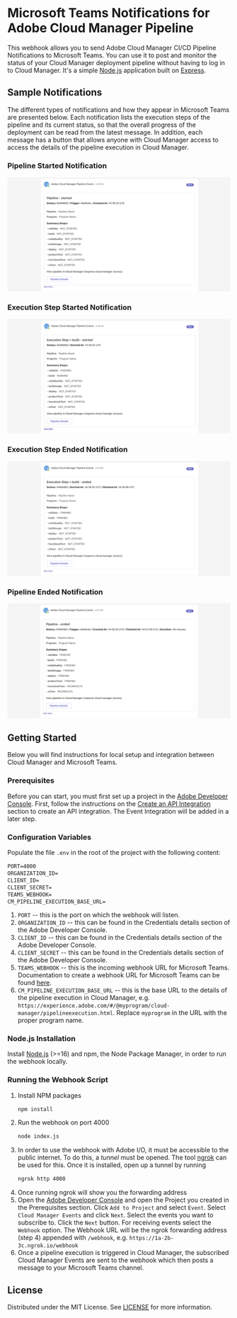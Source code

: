 # Microsoft Teams Notifications for Adobe Cloud Manager Pipeline
This webhook allows you to send Adobe Cloud Manager CI/CD Pipeline Notifications to Microsoft Teams. You can use it to post and monitor the status of your Cloud Manager deployment pipeline without having to log in to Cloud Manager. It's a simple [Node.js][Node-url] application built on [Express][Express-url].


## Sample Notifications
The different types of notifications and how they appear in Microsoft Teams are presented below. Each notification lists the execution steps of the pipeline and its current status, so that the overall progress of the deployment can be read from the latest message. In addition, each message has a button that allows anyone with Cloud Manager access to access the details of the pipeline execution in Cloud Manager.

### Pipeline Started Notification

![Pipeline Started][screenshot-pipeline-started]

### Execution Step Started Notification

![Execution Step Started][screenshot-step-started]

### Execution Step Ended Notification

![Execution Step Ended][screenshot-step-ended]

### Pipeline Ended Notification

![Pipeline Ended][screenshot-pipeline-ended]


## Getting Started

Below you will find instructions for local setup and integration between Cloud Manager and Microsoft Teams.

### Prerequisites

Before you can start, you must first set up a project in the [Adobe Developer Console][Adobe-Developer-Console-url]. First, follow the instructions on the [Create an API Integration](https://developer.adobe.com/experience-cloud/cloud-manager/guides/getting-started/create-api-integration/) section to create an API integration. The Event Integration will be added in a later step.

### Configuration Variables

Populate the file `.env` in the root of the project with the following content:

  ```
  PORT=4000
  ORGANIZATION_ID=  
  CLIENT_ID=
  CLIENT_SECRET=
  TEAMS_WEBHOOK=
  CM_PIPELINE_EXECUTION_BASE_URL=
  ```
1. `PORT` -- this is the port on which the webhook will listen.
2. `ORGANIZATION_ID` -- this can be found in the Credentials details section of the Adobe Developer Console.
3. `CLIENT_ID` -- this can be found in the Credentials details section of the Adobe Developer Console.
4. `CLIENT_SECRET` -- this can be found in the Credentials details section of the Adobe Developer Console.
5. `TEAMS_WEBHOOK` -- this is the incoming webhook URL for Microsoft Teams. Documentation to create a webhook URL for Microsoft Teams can be found [here](https://learn.microsoft.com/en-us/microsoftteams/platform/webhooks-and-connectors/how-to/add-incoming-webhook).
6. `CM_PIPELINE_EXECUTION_BASE_URL` -- this is the base URL to the details of the pipeline execution in Cloud Manager, e.g. `https://experience.adobe.com/#/@myprogram/cloud-manager/pipelineexecution.html`. Replace `myprogram` in the URL with the proper program name.

### Node.js Installation
Install [Node.js][Node-url] (>=16) and npm, the Node Package Manager, in order to run the webhook locally.

### Running the Webhook Script

1. Install NPM packages
   ```sh
   npm install
   ```
2. Run the webhook on port 4000
   ```sh
   node index.js
   ```
3. In order to use the webhook with Adobe I/O, it must be accessible to the public internet. To do this, a *tunnel* must be opened. The tool [ngrok](https://ngrok.com/) can be used for this. Once it is installed, open up a tunnel by running 
   ```sh
   ngrok http 4000
   ```
4. Once running ngrok will show you the forwarding address
5. Open the [Adobe Developer Console][Adobe-Developer-Console-url] and open the Project you created in the Prerequisites section. Click `Add to Project` and select `Event`. Select `Cloud Manager Events` and click `Next`. Select the events you want to subscribe to. Click the `Next` button. For receiving events select the `Webhook` option. The Webhook URL will be the ngrok forwarding address (step 4) appended with `/webhook`, e.g. `https://1a-2b-3c.ngrok.io/webhook`
6. Once a pipeline execution is triggered in Cloud Manager, the subscribed Cloud Manager Events are sent to the webhook which then posts a message to your Microsoft Teams channel.


<!-- LICENSE -->
## License

Distributed under the MIT License. See [LICENSE](LICENSE.txt) for more information.



<!-- MARKDOWN LINKS & IMAGES -->
<!-- https://www.markdownguide.org/basic-syntax/#reference-style-links -->
[screenshot-pipeline-started]: images/pipeline_started.png
[screenshot-pipeline-ended]: images/pipeline_ended.png
[screenshot-step-started]: images/step_started.png
[screenshot-step-ended]: images/step_ended.png
[Node-url]: https://nodejs.org/en
[Express-url]: https://expressjs.com/
[Adobe-Developer-Console-url]: https://developer.adobe.com/console/projects
